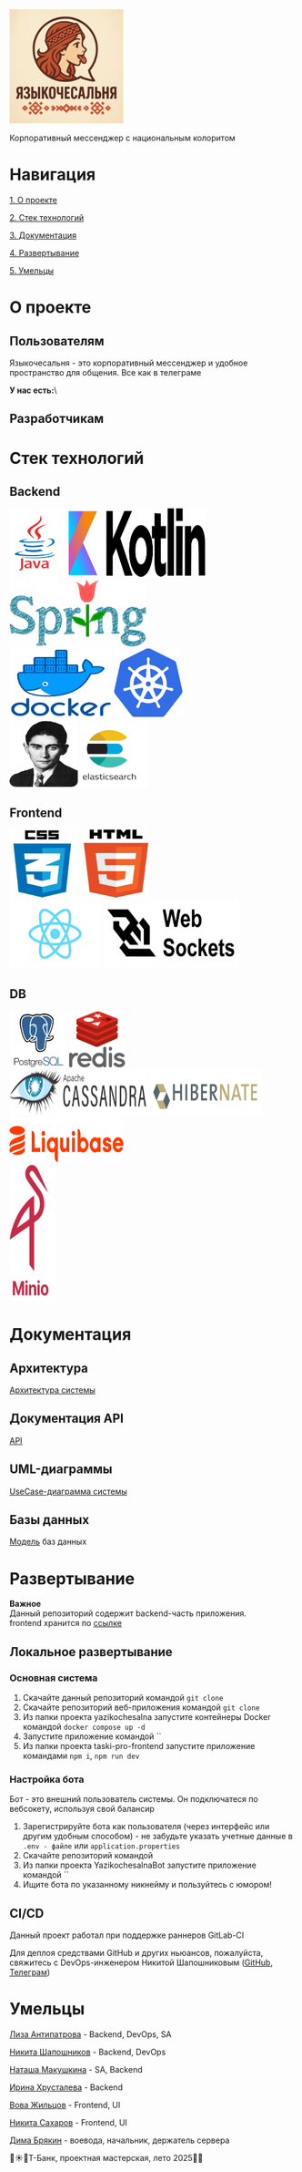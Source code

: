 <img alt="logo.png" height="200" src="https://github.com/Nathalie-mac/yazikochesalna/blob/main/docs/pics%2Fmain.jpg" width="200" float="middle"/>

Корпоративный мессенджер с национальным колоритом

# Навигация

[1. О проекте](#description)

[2. Стек технологий](#stack)

[3. Документация](#docs)

[4. Развертывание](#deploy)

[5. Умельцы](#team)

<a name="description"/>

# О проекте

## Пользователям

Языкочесальня - это корпоративный мессенджер и удобное пространство для общения. Все как в телеграме

**У нас есть:**\

## Разработчикам



<a name="stack"/>

# Стек технологий

## Backend
<img alt="java.jpg" height="120" src="https://github.com/Nathalie-mac/yazikochesalna/blob/main/docs/pics%2Fjava.png" width="100"/>
<img alt="kotlin.jpg" height="120" src="https://github.com/Nathalie-mac/yazikochesalna/blob/main/docs/pics%2Fkotlin.png" width="240"/>
<img alt="spring.png" height="120" src="https://github.com/Nathalie-mac/yazikochesalna/blob/main/docs/pics%2Fspring.png" width="240"/><br>
<img alt="docker.png" height="120" src="https://github.com/Nathalie-mac/yazikochesalna/blob/main/docs/pics%2Fdocker.png" width="180"/>
<img alt="k8s.png" height="120" src="https://github.com/Nathalie-mac/yazikochesalna/blob/main/docs/pics%2Fk8s.png" width="120"/><br>
<img alt="kafka.jpg" height="120" src="https://github.com/Nathalie-mac/yazikochesalna/blob/main/docs/pics%2Fkafka.png" width="120"/>
<img alt="elastic.png" height="120" src="https://github.com/Nathalie-mac/yazikochesalna/blob/main/docs/pics%2Felastic.png" width="120"/><br>

## Frontend
<img alt="css.jpg" height="120" src="https://github.com/Nathalie-mac/yazikochesalna/blob/main/docs/pics%2Fcss.png" width="120"/>
<img alt="hyml.jpg" height="120" src="https://github.com/Nathalie-mac/yazikochesalna/blob/main/docs/pics%2Fhyml.png" width="120"/><br>
<img alt="react.png" height="120" src="https://github.com/Nathalie-mac/yazikochesalna/blob/main/docs/pics%2Freact.png" width="160"/>
<img alt="websockets.png" height="120" src="https://github.com/Nathalie-mac/yazikochesalna/blob/main/docs/pics%2Fwebsockets.png" width="240"/><br>

## DB
<img alt="postgres.jpg" height="100" src="https://github.com/Nathalie-mac/yazikochesalna/blob/main/docs/pics%2Fpostgres.png" width="100"/>
<img alt="redis.jpg" height="100" src="https://github.com/Nathalie-mac/yazikochesalna/blob/main/docs/pics%2Fredis.png" width="100"/><br>
<img alt="cassandra.png" height="80" src="https://github.com/Nathalie-mac/yazikochesalna/blob/main/docs/pics%2Fcassandra.png" width="240"/>
<img alt="hisernate.png" height="80" src="https://github.com/Nathalie-mac/yazikochesalna/blob/main/docs/pics%2Fhisernate.png" width="200"/>
<img alt="liquibase.jpg" height="80" src="https://github.com/Nathalie-mac/yazikochesalna/blob/main/docs/pics%2Fliquibase.png" width="200"/><br>
<img alt="minio.png" height="240" src="https://github.com/Nathalie-mac/yazikochesalna/blob/main/docs/pics%2Fminio.png" width="80"/><br>


<a name = "docs"/>

# Документация


## Архитектура
[Архитектура системы](https://github.com/Nathalie-mac/yazikochesalna/blob/main/docs/schemas/arch.md)

## Документация API

[АPI]()

## UML-диаграммы 

[UseCase-диаграмма системы]()

## Базы данных

[Модель]() баз данных

<a name = "deploy"/>

# Развертывание

**Важное**\
Данный репозиторий содержит backend-часть приложения.\
frontend хранится по [ссылке]()

## Локальное развертывание
### Основная система
1. Скачайте данный репозиторий командой `git clone `
2. Скачайте репозиторий веб-приложения командой `git clone `
3. Из папки проекта yazikochesalna запустите контейнеры Docker командой `docker compose up -d`
4. Запустите приложение командой ``
5. Из папки проекта taski-pro-frontend запустите приложение командами `npm i`, `npm run dev`


### Настройка бота
Бот - это внешний пользователь системы. Он подключатеся по вебсокету, используя свой балансир
1. Зарегистрируйте бота как пользователя (через интерфейс или другим удобным способом)
\- не забудьте указать учетные данные в `.env - файле` или `application.properties`
2. Скачайте репозиторий командой 
2. Из папки проекта YazikochesalnaBot запустите приложение командой ``
3. Ищите бота по указанному никнейму и пользуйтесь с юмором!
<a name = "team"/>

## CI/CD
Данный проект работал при поддержке раннеров GitLab-CI

Для деплоя средствами GitHub и других ньюансов, пожалуйста, свяжитесь с DevOps-инженером 
Никитой Шапошниковым ([GitHub](https://github.com/Nikita22007), [Телеграм](https://t.me/Nikita22007))
 
# Умельцы

[Лиза Антипатрова](https://github.com/LizaAntipatrova) - Backend, DevOps, SA

[Никита Шапошников](https://github.com/Nikita22007) - Backend, DevOps

[Наташа Макушкина](https://github.com/Nathalie-mac) - SA, Backend

[Ирина Хрусталева](https://github.com/rubberPlant256) - Backend

[Вова Жильцов](https://github.com/Vladimirzhil) - Frontend, UI

[Никита Сахаров](https://github.com/NikitaSah18) - Frontend, UI


[Дима Брякин](https://github.com/razondark) - воевода, начальник, держатель сервера

💛☀️🌴Т-Банк, проектная мастерская, лето 2025🧋💛
